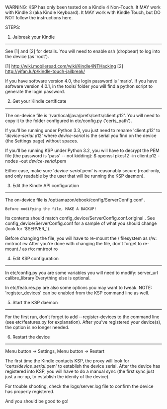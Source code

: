 WARNING:
	KSP has only been tested on a Kindle 4 Non-Touch.
	It MAY work with Kindle 3 (aka Kindle Keyboard).
	It MAY work with Kindle Touch, but DO NOT follow the instructions here.


STEPS:

1. Jaibreak your Kindle
-----------------------

See [1] and [2] for details. You will need to enable ssh (dropbear) to log
into the device (as 'root').

[1] http://wiki.mobileread.com/wiki/Kindle4NTHacking
[2] http://yifan.lu/p/kindle-touch-jailbreak/

If you have software version 4.0, the login password is 'mario'. If you have
software version 4.0.1, in the tools/ folder you will find a python script to
generate the login password.


2. Get your Kindle certificate
------------------------------

The on-device file is '/var/local/java/prefs/certs/client.p12'. You will need
to copy it to the folder configured in etc/config.py ('certs_path').

If you'll be running under Python 3.3, you just need to rename 'client.p12' to
'*device-serial*.p12' where *device-serial* is the serial you find on the
device (the Settings page) without spaces.

If you'll be running KSP under Python 3.2, you will have to decrypt the PEM
file (the password is 'pass' -- not kidding):
	$ openssl pkcs12 -in client.p12 -nodes -out *device-serial*.pem

Either case, make sure '*device-serial*.pem' is reasonably secure (read-only,
and only readable by the user that will be running the KSP daemon).


3. Edit the Kindle API configuration
------------------------------------

The on-device file is /opt/amazon/ebook/config/ServerConfig.conf .

	Before modifying the file, MAKE A BACKUP!

Its contents should match config_device/ServerConfig.conf.original . See
config_device/ServerConfig.conf for a sample of what you should change (look
for '$SERVER_').

Before changing the file, you will have to re-mount the / filesystem as r/w:
	mntroot rw
After you're done with changing the file, don't forget to re-mount / as r/o:
	mntroot ro


4. Edit KSP configuration
-------------------------

In etc/config.py you are some variables you will need to modify:
	server_url
	calibre_library
Everything else is optional.

In etc/features.py are also some options you may want to tweak.
NOTE: 'register_devices' can be enabled from the KSP command line as well.


5. Start the KSP daemon
-----------------------

For the first run, don't forget to add --register-devices to the command line
(see etc/features.py for explanation). After you've registered your device(s),
the option is no longer needed.


6. Restart the device
---------------------

Menu button -> Settings, Menu button -> Restart

The first time the Kindle contacts KSP, the proxy will look for
'certs/*device_serial*.pem' to establish the device serial. After the device
has registered into KSP, you will have to do a manual sync (the first sync
just just a no-op, to establish the idenity of the device).

For trouble shooting, check the logs/server.log file to confirm the device has
properly registered.


And you should be good to go!
